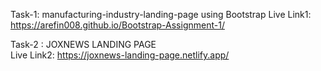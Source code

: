 Task-1: manufacturing-industry-landing-page using Bootstrap
Live Link1: https://arefin008.github.io/Bootstrap-Assignment-1/


Task-2 : JOXNEWS LANDING PAGE \
Live Link2: https://joxnews-landing-page.netlify.app/
